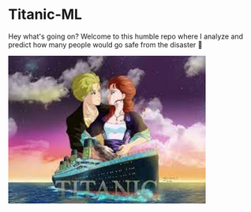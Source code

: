 # Titanic-ML

Hey what's going on?
Welcome to this humble repo where I analyze and predict how many people would go safe from the disaster 🫨

<img src="Image/titanic-anime-image.jpg" alt="Titanic-Anime" width="400" height="300">